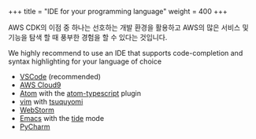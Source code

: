 +++
title = "IDE for your programming language"
weight = 400
+++

AWS CDK의 이점 중 하나는 선호하는 개발 환경을 활용하고 AWS의 많은 서비스 및 기능을 탐색 할 때 풍부한 경험을 할 수 있다는 것입니다. 

We highly recommend to use an IDE that supports code-completion and syntax highlighting for your language of choice

 - [VSCode](https://code.visualstudio.com) (recommended)
 - [AWS Cloud9](https://aws.amazon.com/cloud9)
 - [Atom](https://atom.io/) with the [atom-typescript](https://atom.io/packages/atom-typescript) plugin
 - [vim](https://www.vim.org/) with [tsuquyomi](https://github.com/Quramy/tsuquyomi)
 - [WebStorm](https://www.jetbrains.com/help/webstorm/typescript-support.html)
 - [Emacs](https://www.gnu.org/software/emacs/) with the [tide](https://github.com/ananthakumaran/tide) mode
 - [PyCharm](https://www.jetbrains.com/pycharm/download/)

